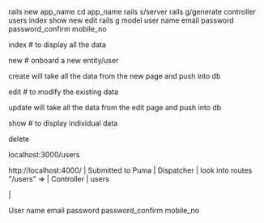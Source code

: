 rails new app_name
cd app_name
rails s/server
rails g/generate controller users index show new edit
rails g model user name email password password_confirm mobile_no

index   # to display all the data

new # onboard a new entity/user

create will take all the data from the new page
and push into db

edit  # to modify the existing data

update will take all the data from the edit page
and push into db

show  # to display individual data

delete

localhost:3000/users

http://localhost:4000/
|
Submitted to Puma
  |
Dispatcher
  |
  look  into routes "/users" =>
  |
  Controller | users

  |



User
  name
  email
  password
  password_confirm
  mobile_no    
